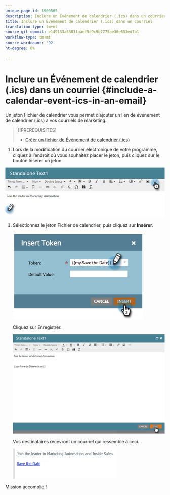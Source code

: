 ```yaml
---
unique-page-id: 1900565
description: Inclure un Événement de calendrier (.ics) dans un courrier électronique - Documents marketing - Documentation du produit
title: Inclure un Événement de calendrier (.ics) dans un courriel
translation-type: tm+mt
source-git-commit: e149133a5383faaef5e9c9b7775ae36e633ed7b1
workflow-type: tm+mt
source-wordcount: '92'
ht-degree: 0%

---
```



# Inclure un Événement de calendrier (.ics) dans un courriel {#include-a-calendar-event-ics-in-an-email}

Un jeton Fichier de calendrier vous permet d’ajouter un lien de événement de calendrier (.ics) à vos courriels de marketing.

>[!PREREQUISITES]
>
>* [Créer un fichier de Événement de calendrier (.ics)](create-a-calendar-event-ics-file.md)

>



1. Lors de la modification du courrier électronique de votre programme, cliquez à l’endroit où vous souhaitez placer le jeton, puis cliquez sur le bouton Insérer un jeton.

![](assets/one-6.png)

1. Sélectionnez le jeton Fichier de calendrier, puis cliquez sur **Insérer**.

   ![](assets/image2014-9-11-16-3a53-3a30.png)

   Cliquez sur Enregistrer.

   ![](assets/three-5.png)

   Vos destinataires recevront un courriel qui ressemble à ceci.

   ![](assets/image2014-9-11-16-3a53-3a48.png)

Mission accomplie !
